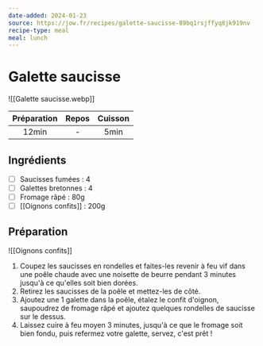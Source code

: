 ```yaml
---
date-added: 2024-01-23
source: https://jow.fr/recipes/galette-saucisse-89bq1rsjffyq8jk919nv
recipe-type: meal
meal: lunch
---
```


# Galette saucisse

![[Galette saucisse.webp]]

| Préparation | Repos | Cuisson |
|:-----------:|:-----:|:-------:|
|    12min    |   -   |  5min   |

## Ingrédients

- [ ] Saucisses fumées : 4
- [ ] Galettes bretonnes : 4
- [ ] Fromage râpé : 80g
- [ ] [[Oignons confits]] : 200g

## Préparation

![[Oignons confits]]

1. Coupez les saucisses en rondelles et faites-les revenir à feu vif dans une poêle chaude avec une noisette de beurre pendant 3 minutes jusqu'à ce qu'elles soit bien dorées.
2. Retirez les saucisses de la poêle et mettez-les de côté.
3. Ajoutez une 1 galette dans la poêle, étalez le confit d'oignon, saupoudrez de fromage râpé et ajoutez quelques rondelles de saucisse sur le dessus.
4. Laissez cuire à feu moyen 3 minutes, jusqu'à ce que le fromage soit bien fondu, puis refermez votre galette, servez, c'est prêt !

